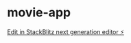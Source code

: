# movie-app

[Edit in StackBlitz next generation editor ⚡️](https://stackblitz.com/~/github.com/vande012/movie-app)